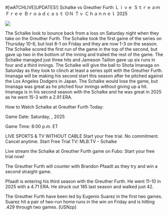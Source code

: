 #[wATCHLIVE]UPDATES!] Schalke vs Greuther Furth Ｌｉｖｅ Ｓｔｒｅａｍ Ｆｒｅｅ Ｂｒｏａｄｃａｓｔ ＯＮ Ｔｖ Ｃｈａｎｎｅｌ  2025  
  
  
[![](https://i.imgur.com/qSNzIqt.png)](https://movie.rssnews.media/qltOldC.php)  
  
The Schalke look to bounce back from a loss on Saturday night when they take on the Greuther Furth. The Schalke took the first game of the series on Thursday 10-6, but lost 8-1 on Friday and they are now 1-3 on the season. The Schalke scored the first run of the game in the top of the second, but gave up two in the bottom of the inning and trailed the rest of the game. The Schalke managed just three hits and Jameson Taillon gave up six runs in four and a third innings. The Schalke will give the ball to Shota Imanaga on Saturday as they look to clinch at least a series split with the Greuther Furth. Imanaga will be making his second start this season after he pitched against the Los Angeles Dodgers in Japan. The Schalke would lose the game, but Imanaga was great as he pitched four innings without giving up a hit. Imanaga is in his second season with the Schalke and he was great in 2025 as he went 15-3 with a 2.91 ERA.

How to Watch Schalke at Greuther Furth Today:

Game Date: Saturday, , 2025

Game Time: 8:00 p.m. ET

LIVE SPORTS & TV WITHOUT CABLE
Start your free trial. No commitment. Cancel anytime.
Start Free Trial
TV: MLB.TV – Schalke

Live stream the Schalke at Greuther Furth game on Fubo: Start your free trial now!

The Greuther Furth will counter with Brandon Pfaadt as they try and win a second straight game.

Pfaadt is entering his third season with the Greuther Furth. He went 11-10 in 2025 with a 4.71 ERA. He struck out 185 last season and walked just 42.

The Greuther Furth have been led by Eugenio Suarez in the first two games. Suarez hit a pair of two-run home runs in the win on Friday and is hitting .429 through two games. [USNzp]
